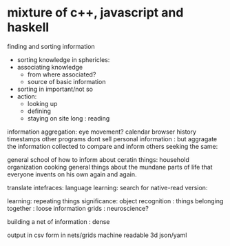 # mixture of c++, javascript and haskell

finding and sorting information
- sorting knowledge in sphericles:
- associating knowledge
  - from where associated?
  - source of basic information
- sorting in important/not so
- action:
  - looking up
  - defining
  - staying on site long : reading

information aggregation:
eye movement?
calendar
browser history
timestamps
other programs
dont sell personal information : but aggragate the information collected to compare and inform others seeking the same:

general school of how to inform about ceratin things:
household organization
cooking
general things about the mundane parts of life that everyone invents on his own again and again.

translate intefraces: language learning: search for native-read version:

learning:
repeating things
significance:
object recognition : things belonging together : loose information grids : neuroscience?
 
building a net of information : dense

output in csv form
in nets/grids
machine readable
3d
json/yaml